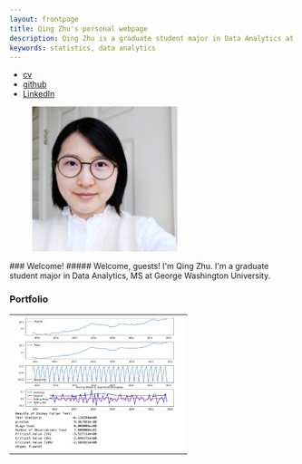 ```yaml
---
layout: frontpage
title: Qing Zhu's personal webpage
description: Qing Zhu is a graduate student major in Data Analytics at George Washington University
keywords: statistics, data analytics
---
```


<div class="navbar">
  <div class="navbar-inner">
      <ul class="nav">
          <li><a href="{{ BASE_PATH }}/assets/qingzhu_cv.pdf">cv</a></li>
          <li><a href="https://github.com/QingZhu37">github</a></li>
          <li><a href="https://www.linkedin.com/in/qing-zhu-37b218212/">LinkedIn</a></li>
      </ul>
  </div>
</div>

<figure><img src="qingzhu_256x256.jpg" alt="logo" title="logo"/></figure>
### <a name="greetings"></a>Welcome!
##### Welcome, guests! I'm Qing Zhu. I'm a graduate student major in Data Analytics, MS at George Washington University.


### <a name="Portfolio"></a>Portfolio

<table class="wide">
<tr>
  <td class="left">
    <a href="pages/presentations.html">
        <img src="pages/logo_EMSE6574.png" alt="logo_EMSE6574" title="logo_EMSE6574" width="300"/>
    </a>
  </td>
</tr>
</table>


